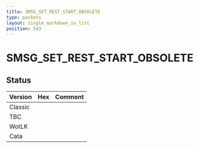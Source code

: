 ```yaml
---
title: SMSG_SET_REST_START_OBSOLETE
type: packets
layout: single_markdown_in_list
position: 543
---
```


# SMSG_SET_REST_START_OBSOLETE

## Status

Version | Hex | Comment
---------- | ---------- | ---------- 
Classic |  |  
TBC |  |  
WotLK |  |  
Cata |  |  
